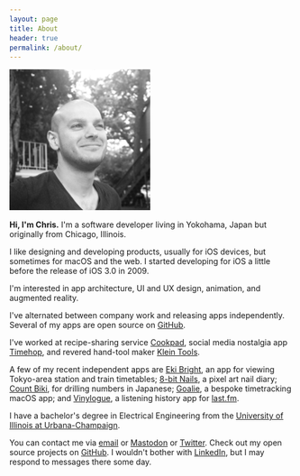 ```yaml
---
layout: page
title: About
header: true
permalink: /about/
---
```


<img width="250" src="/images/about-headshot.jpg">

**Hi, I'm Chris.** I'm a software developer living in Yokohama, Japan but originally from Chicago, Illinois.

I like designing and developing products, usually for iOS devices, but sometimes for macOS and the web. I started developing for iOS a little before the release of iOS 3.0 in 2009.

I'm interested in app architecture, UI and UX design, animation, and augmented reality.

I've alternated between company work and releasing apps independently. Several of my apps are open source on [GitHub](https://github.com/twocentstudios).

I've worked at recipe-sharing service [Cookpad](https://cookpad.com), social media nostalgia app [Timehop](https://timehop.com), and revered hand-tool maker [Klein Tools](https://kleintools.com).

A few of my recent independent apps are [Eki Bright](https://apps.apple.com/app/%E9%A7%85%E3%83%96%E3%83%A9%E3%82%A4%E3%83%88/id6504702463), an app for viewing Tokyo-area station and train timetables; [8-bit Nails](https://apps.apple.com/us/app/8-bit-nails/id6737764793), a pixel art nail diary; [Count Biki](https://apps.apple.com/us/app/count-biki/id6463796779), for drilling numbers in Japanese; [Goalie](https://github.com/twocentstudios/goalie), a bespoke timetracking macOS app; and [Vinylogue](/apps/vinylogue/), a listening history app for [last.fm](https://last.fm).

I have a bachelor's degree in Electrical Engineering from the [University of Illinois at Urbana-Champaign](http://www.ece.illinois.edu/).

You can contact me via [email](mailto:chris@twocentstudios.com) or [Mastodon](https://hachyderm.io/@twocentstudios) or [Twitter](https://twitter.com/twocentstudios). Check out my open source projects on [GitHub](https://github.com/twocentstudios). I wouldn't bother with [LinkedIn](https://www.linkedin.com/pub/christopher-trott/19/b64/1b2), but I may respond to messages there some day.
